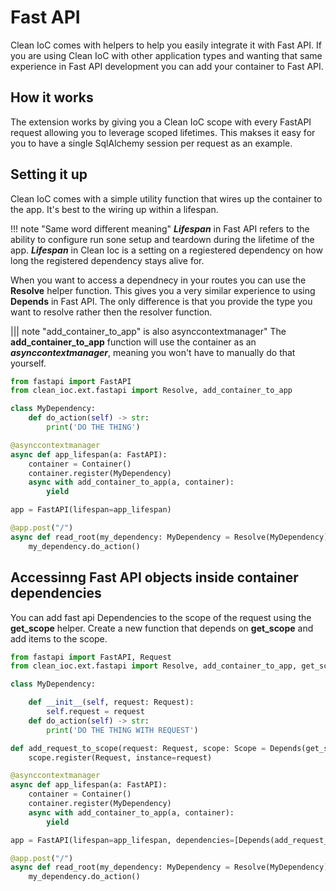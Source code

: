 # Fast API

Clean IoC comes with helpers to help you easily integrate it with Fast API. If you are using Clean IoC with other application types and wanting that same experience in Fast API development you can add your container to Fast API.

## How it works

The extension works by giving you a Clean IoC scope with every FastAPI request allowing you to leverage scoped lifetimes. This makses it easy for you to have a single SqlAlchemy session per request as an example.

## Setting it up

Clean IoC comes with a simple utility function that wires up the container to the app.
It's best to the wiring up within a lifespan.

!!! note "Same word different meaning"
    ***Lifespan*** in Fast API refers to the ability to configure run sone setup and teardown during the lifetime of the app. ***Lifespan*** in Clean Ioc is a setting on a regiestered dependency on how long the registered dependency stays alive for.

When you want to access a dependnecy in your routes you can use the **Resolve** helper function.
This gives you a very similar experience to using **Depends** in Fast API. The only difference is that you provide the type you want to resolve rather then the resolver function.

||| note "add_container_to_app" is also asynccontextmanager"
    The **add_container_to_app** function will use the container as an ***asynccontextmanager***, meaning you won't have to manually do that yourself.

```python
from fastapi import FastAPI
from clean_ioc.ext.fastapi import Resolve, add_container_to_app

class MyDependency:
    def do_action(self) -> str:
        print('DO THE THING')

@asynccontextmanager
async def app_lifespan(a: FastAPI):
    container = Container()
    container.register(MyDependency)
    async with add_container_to_app(a, container):
        yield

app = FastAPI(lifespan=app_lifespan)

@app.post("/")
async def read_root(my_dependency: MyDependency = Resolve(MyDependency)):
    my_dependency.do_action()
```

## Accessinng Fast API objects inside container dependencies

You can add fast api Dependencies to the scope of the request using the **get_scope** helper.
Create a new function that depends on **get_scope** and add items to the scope.

```python
from fastapi import FastAPI, Request
from clean_ioc.ext.fastapi import Resolve, add_container_to_app, get_scope

class MyDependency:

    def __init__(self, request: Request):
        self.request = request
    def do_action(self) -> str:
        print('DO THE THING WITH REQUEST')

def add_request_to_scope(request: Request, scope: Scope = Depends(get_scope)):
    scope.register(Request, instance=request)

@asynccontextmanager
async def app_lifespan(a: FastAPI):
    container = Container()
    container.register(MyDependency)
    async with add_container_to_app(a, container):
        yield

app = FastAPI(lifespan=app_lifespan, dependencies=[Depends(add_request_to_scope)])

@app.post("/")
async def read_root(my_dependency: MyDependency = Resolve(MyDependency)):
    my_dependency.do_action()
```
